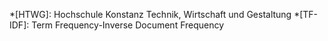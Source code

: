 <!-- markdownlint-disable MD041 -->
*[HTWG]: Hochschule Konstanz Technik, Wirtschaft und Gestaltung
*[TF-IDF]: Term Frequency-Inverse Document Frequency
